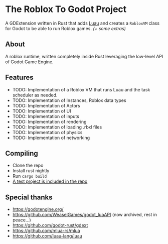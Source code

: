 
# The Roblox To Godot Project

A GDExtension written in Rust that adds [Luau](https://luau-lang.org) and creates a `RobloxVM` class for Godot to be able to run Roblox games.
*(+ some extras)*

About
-----
A roblox runtime, written completely inside Rust leveraging the low-level API of Godot Game Engine.

Features
--------
- TODO: Implementation of a Roblox VM that runs Luau and the task scheduler as needed.
- TODO: Implementation of Instances, Roblox data types
- TODO: Implementation of Actors
- TODO: Implementation of UI
- TODO: Implementation of inputs
- TODO: Implementation of rendering
- TODO: Implementation of loading .rbxl files
- TODO: Implementation of physics
- TODO: Implementation of networking

Compiling
------------
- Clone the repo
- Install rust nightly
- Run `cargo build`
- [A test project is included in the repo](https://github.com/roblox-to-godot-project/roblox-to-godot-project/tree/master/godot)

**Special thanks**
------
- https://godotengine.org/
- https://github.com/WeaselGames/godot_luaAPI (now archived, rest in peace...)
- https://github.com/godot-rust/gdext
- https://github.com/mlua-rs/mlua
- https://github.com/luau-lang/luau
